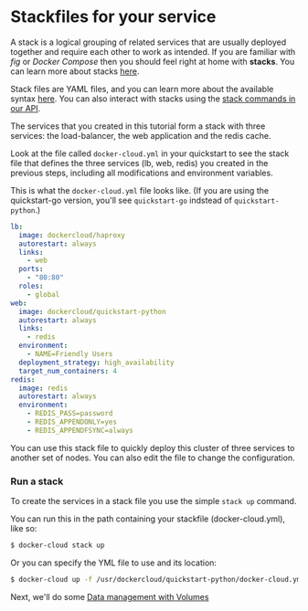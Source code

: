 <!--[metadata]>
+++
aliases = [
"/docker-cloud/getting-started/python/11_service_stacks/"
]
title = "Stackfiles for your service"
description = "Stackfiles for your service"
keywords = ["Python, service, stack"]
[menu.main]
parent="deploy-app"
weight=-8
+++
<![end-metadata]-->

# Stackfiles for your service

A stack is a logical grouping of related services that are usually deployed together and require each other to work as intended. If you are familiar with *fig* or *Docker Compose* then you should feel right at home with **stacks**. You can learn more about stacks [here](../../apps/stacks.md).

Stack files are YAML files, and you can learn more about the available syntax [here](../../apps/stack-yaml-reference.md). You can also interact with stacks using the [stack commands in our API](/apidocs/docker-cloud.md#stacks).

The services that you created in this tutorial form a stack with three services: the load-balancer, the web application and the redis cache.

Look at the file called `docker-cloud.yml` in your quickstart to see the stack
file that defines the three services (lb, web, redis) you created in the
previous steps, including all modifications and environment variables.

This is what the `docker-cloud.yml` file looks like. (If you are using the
quickstart-go version, you'll see `quickstart-go` indstead of
`quickstart-python`.)

```yml
lb:
  image: dockercloud/haproxy
  autorestart: always
  links:
    - web
  ports:
    - "80:80"
  roles:
    - global
web:
  image: dockercloud/quickstart-python
  autorestart: always
  links:
    - redis
  environment:
    - NAME=Friendly Users
  deployment_strategy: high_availability
  target_num_containers: 4
redis:
  image: redis
  autorestart: always
  environment:
    - REDIS_PASS=password
    - REDIS_APPENDONLY=yes
    - REDIS_APPENDFSYNC=always
```

You can use this stack file to quickly deploy this cluster of three services to another set of nodes. You can also edit the file to change the configuration.

### Run a stack

To create the services in a stack file you use the simple `stack up` command.

You can run this in the path containing your stackfile (docker-cloud.yml), like so:

```bash
$ docker-cloud stack up
```

Or you can specify the YML file to use and its location:

```bash
$ docker-cloud up -f /usr/dockercloud/quickstart-python/docker-cloud.yml
```

Next, we'll do some [Data management with Volumes](12_data_management_with_volumes.md)
